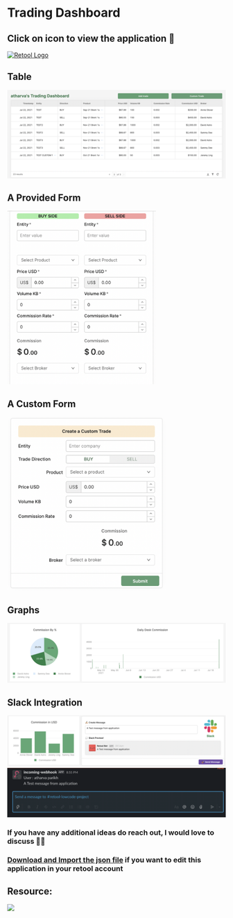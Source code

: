 # Trading Dashboard

## Click on icon to view the application 👀
[<img src="https://latkasaashackers.com/assets/img/comp-logos/retool.png" alt="Retool Logo" width="200"/>](https://atharvaparikh07.retool.com/embedded/public/d80a42d1-1e40-46b8-a1c9-70a02be42a6d)<br>

## Table
<img src="https://github.com/AtharvaParikh/LowCode-NoCode-Projects/blob/main/Trading-Dashboard/images/Table.png"/>

## A Provided Form
<img src="https://github.com/AtharvaParikh/LowCode-NoCode-Projects/blob/main/Trading-Dashboard/images/form1.png" height="400"/>

## A Custom Form
<img src="https://github.com/AtharvaParikh/LowCode-NoCode-Projects/blob/main/Trading-Dashboard/images/customForm.png" height="400"/>

## Graphs
<img src="https://github.com/AtharvaParikh/LowCode-NoCode-Projects/blob/main/Trading-Dashboard/images/graph1.png"/>

## Slack Integration
<img src="https://github.com/AtharvaParikh/LowCode-NoCode-Projects/blob/main/Trading-Dashboard/images/slack.png"/>
<img src="https://github.com/AtharvaParikh/LowCode-NoCode-Projects/blob/main/Trading-Dashboard/images/slack2.png"/>

### If you have any additional ideas do reach out, I would love to discuss 🙌🏻
### [Download and Import the json file](https://github.com/AtharvaParikh/LowCode-NoCode-Projects/blob/main/Trading-Dashboard/TradingDashboard.json) if you want to edit this application in your retool account

## Resource:
[<img src="https://upload.wikimedia.org/wikipedia/commons/3/39/FreeCodeCamp_logo.png" width="200"/>](https://www.youtube.com/watch?v=skq7E2xS1Bo)

